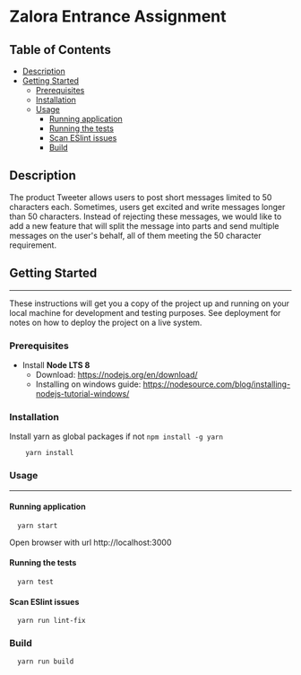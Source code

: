 # Zalora Entrance Assignment


## Table of Contents
<!-- TOC -->
  - [Description](#description)
  - [Getting Started](#getting-started)
      - [Prerequisites](#prerequisites)
      - [Installation](#installation)
      - [Usage](#usage)
          - [Running application](#running-application)
          - [Running the tests](#running-the-tests)
          - [Scan ESlint issues](#scan-eslint-issues)
          - [Build](#build)
<!-- /TOC -->
## Description
The product Tweeter allows users to post short messages limited to 50 characters each. Sometimes, users get excited and write messages longer than 50 characters. Instead of rejecting these messages, we would like to add a new feature that will split the message into parts and send multiple messages on the user's behalf, all of them meeting the 50 character requirement.


## Getting Started
***
These instructions will get you a copy of the project up and running on your local machine for development and testing purposes. See deployment for notes on how to deploy the project on a live system.

### Prerequisites

- Install **Node LTS 8** 
  - Download: https://nodejs.org/en/download/
  - Installing on windows guide: https://nodesource.com/blog/installing-nodejs-tutorial-windows/


### Installation

  Install yarn as global packages if not ``` npm install -g yarn ```
```
    yarn install  
```

### Usage
***

#### Running application

```
  yarn start
```

Open browser with url http://localhost:3000


#### Running the tests

```
  yarn test
```

#### Scan ESlint issues

```
  yarn run lint-fix
```

### Build

```
  yarn run build
```
